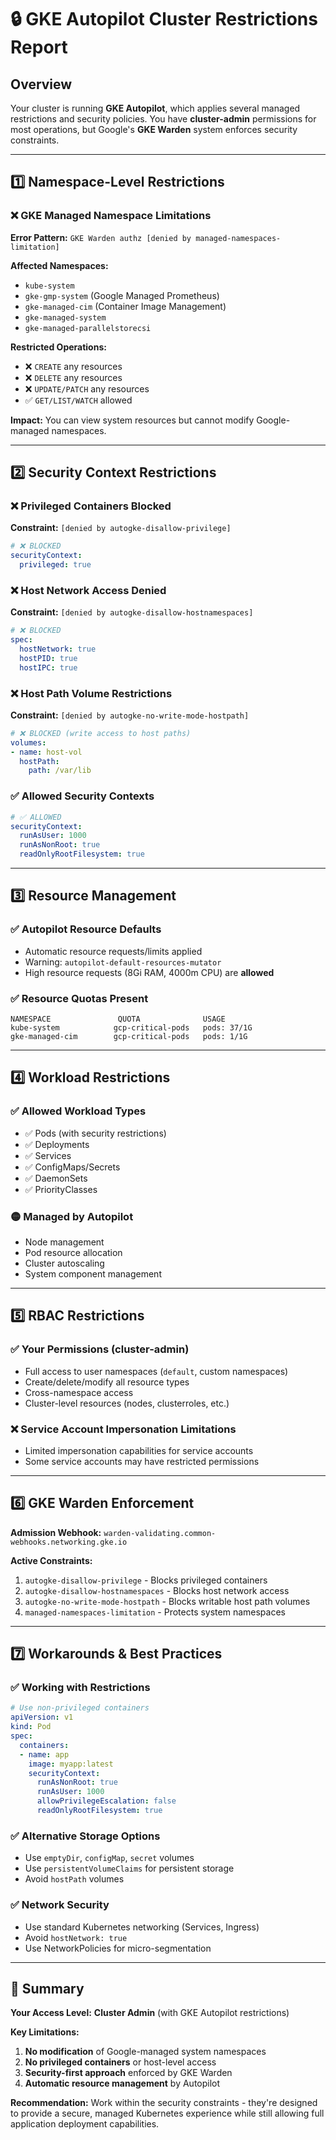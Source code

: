 # 🔒 GKE Autopilot Cluster Restrictions Report

## Overview
Your cluster is running **GKE Autopilot**, which applies several managed restrictions and security policies. You have **cluster-admin** permissions for most operations, but Google's **GKE Warden** system enforces security constraints.

---

## 1️⃣ **Namespace-Level Restrictions**

### ❌ **GKE Managed Namespace Limitations**
**Error Pattern:** `GKE Warden authz [denied by managed-namespaces-limitation]`

**Affected Namespaces:**
- `kube-system`
- `gke-gmp-system` (Google Managed Prometheus)
- `gke-managed-cim` (Container Image Management)
- `gke-managed-system`
- `gke-managed-parallelstorecsi`

**Restricted Operations:**
- ❌ `CREATE` any resources
- ❌ `DELETE` any resources  
- ❌ `UPDATE/PATCH` any resources
- ✅ `GET/LIST/WATCH` allowed

**Impact:** You can view system resources but cannot modify Google-managed namespaces.

---

## 2️⃣ **Security Context Restrictions**

### ❌ **Privileged Containers Blocked**
**Constraint:** `[denied by autogke-disallow-privilege]`
```yaml
# ❌ BLOCKED
securityContext:
  privileged: true
```

### ❌ **Host Network Access Denied**
**Constraint:** `[denied by autogke-disallow-hostnamespaces]`
```yaml
# ❌ BLOCKED
spec:
  hostNetwork: true
  hostPID: true
  hostIPC: true
```

### ❌ **Host Path Volume Restrictions**
**Constraint:** `[denied by autogke-no-write-mode-hostpath]`
```yaml
# ❌ BLOCKED (write access to host paths)
volumes:
- name: host-vol
  hostPath:
    path: /var/lib
```

### ✅ **Allowed Security Contexts**
```yaml
# ✅ ALLOWED
securityContext:
  runAsUser: 1000
  runAsNonRoot: true
  readOnlyRootFilesystem: true
```

---

## 3️⃣ **Resource Management**

### ✅ **Autopilot Resource Defaults**
- Automatic resource requests/limits applied
- Warning: `autopilot-default-resources-mutator`
- High resource requests (8Gi RAM, 4000m CPU) are **allowed**

### ✅ **Resource Quotas Present**
```
NAMESPACE               QUOTA              USAGE
kube-system            gcp-critical-pods   pods: 37/1G
gke-managed-cim        gcp-critical-pods   pods: 1/1G
```

---

## 4️⃣ **Workload Restrictions**

### ✅ **Allowed Workload Types**
- ✅ Pods (with security restrictions)
- ✅ Deployments  
- ✅ Services
- ✅ ConfigMaps/Secrets
- ✅ DaemonSets
- ✅ PriorityClasses

### 🟡 **Managed by Autopilot**
- Node management
- Pod resource allocation
- Cluster autoscaling
- System component management

---

## 5️⃣ **RBAC Restrictions**

### ✅ **Your Permissions (cluster-admin)**
- Full access to user namespaces (`default`, custom namespaces)
- Create/delete/modify all resource types
- Cross-namespace access
- Cluster-level resources (nodes, clusterroles, etc.)

### ❌ **Service Account Impersonation Limitations**
- Limited impersonation capabilities for service accounts
- Some service accounts may have restricted permissions

---

## 6️⃣ **GKE Warden Enforcement**

**Admission Webhook:** `warden-validating.common-webhooks.networking.gke.io`

**Active Constraints:**
1. `autogke-disallow-privilege` - Blocks privileged containers
2. `autogke-disallow-hostnamespaces` - Blocks host network access
3. `autogke-no-write-mode-hostpath` - Blocks writable host path volumes
4. `managed-namespaces-limitation` - Protects system namespaces

---

## 7️⃣ **Workarounds & Best Practices**

### ✅ **Working with Restrictions**
```yaml
# Use non-privileged containers
apiVersion: v1
kind: Pod
spec:
  containers:
  - name: app
    image: myapp:latest
    securityContext:
      runAsNonRoot: true
      runAsUser: 1000
      allowPrivilegeEscalation: false
      readOnlyRootFilesystem: true
```

### ✅ **Alternative Storage Options**
- Use `emptyDir`, `configMap`, `secret` volumes
- Use `persistentVolumeClaims` for persistent storage
- Avoid `hostPath` volumes

### ✅ **Network Security**
- Use standard Kubernetes networking (Services, Ingress)
- Avoid `hostNetwork: true`
- Use NetworkPolicies for micro-segmentation

---

## 🎯 **Summary**

**Your Access Level:** **Cluster Admin** (with GKE Autopilot restrictions)

**Key Limitations:**
1. **No modification** of Google-managed system namespaces
2. **No privileged containers** or host-level access
3. **Security-first approach** enforced by GKE Warden
4. **Automatic resource management** by Autopilot

**Recommendation:** Work within the security constraints - they're designed to provide a secure, managed Kubernetes experience while still allowing full application deployment capabilities.